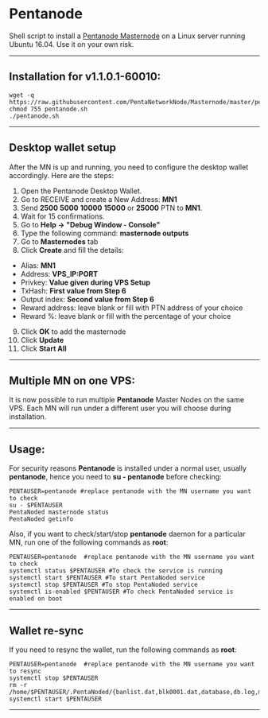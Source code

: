 # Pentanode
Shell script to install a [Pentanode Masternode](https://bitcointalk.org/index.php?topic=???? ) on a Linux server running Ubuntu 16.04. Use it on your own risk.  
***

## Installation for v1.1.0.1-60010:
```
wget -q https://raw.githubusercontent.com/PentaNetworkNode/Masternode/master/pentanode.sh
chmod 755 pentanode.sh
./pentanode.sh
```
***

## Desktop wallet setup  

After the MN is up and running, you need to configure the desktop wallet accordingly. Here are the steps:  
1. Open the Pentanode Desktop Wallet.  
2. Go to RECEIVE and create a New Address: **MN1**
3. Send **2500** **5000** **10000** **15000** or **25000** PTN to **MN1**.
4. Wait for 15 confirmations.  
5. Go to **Help -> "Debug Window - Console"**  
6. Type the following command: **masternode outputs**  
7. Go to **Masternodes** tab  
8. Click **Create** and fill the details:  
* Alias: **MN1**  
* Address: **VPS_IP:PORT**  
* Privkey: **Value given during VPS Setup**  
* TxHash: **First value from Step 6**  
* Output index:  **Second value from Step 6**  
* Reward address: leave blank or fill with PTN address of your choice 
* Reward %: leave blank or fill with the percentage of your choice
9. Click **OK** to add the masternode  
10. Click **Update**  
10. Click **Start All**  
***

## Multiple MN on one VPS:

It is now possible to run multiple **Pentanode** Master Nodes on the same VPS. Each MN will run under a different user you will choose during installation.  
***

## Usage:

For security reasons **Pentanode** is installed under a normal user, usually **pentanode**, hence you need to **su - pentanode** before checking:  
```
PENTAUSER=pentanode #replace pentanode with the MN username you want to check  
su - $PENTAUSER
PentaNoded masternode status  
PentaNoded getinfo
```
Also, if you want to check/start/stop **pentanode** daemon for a particular MN, run one of the following commands as **root**:
```
PENTAUSER=pentanode  #replace pentanode with the MN username you want to check  
systemctl status $PENTAUSER #To check the service is running  
systemctl start $PENTAUSER #To start PentaNoded service  
systemctl stop $PENTAUSER #To stop PentaNoded service  
systemctl is-enabled $PENTAUSER #To check PentaNoded service is enabled on boot  
```
***

## Wallet re-sync

If you need to resync the wallet, run the following commands as **root**:
```
PENTAUSER=pentanode  #replace pentanode with the MN username you want to resync
systemctl stop $PENTAUSER
rm -r /home/$PENTAUSER/.PentaNoded/{banlist.dat,blk0001.dat,database,db.log,mncache.dat,peers.dat,smsgDB,smsg.ini,txleveldb}
systemctl start $PENTAUSER
```
***
